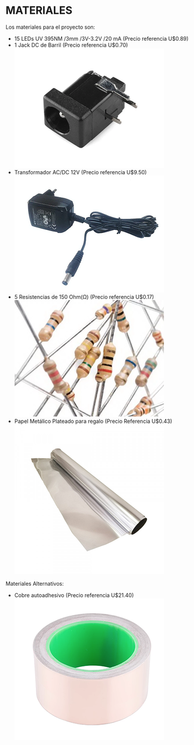 # MATERIALES

Los materiales para el proyecto son:

* 15 LEDs UV 395NM /3mm /3V-3.2V /20 mA (Precio referencia U$0.89)
* 1 Jack DC de Barril (Precio referencia U$0.70)
![Barrel Jack DC](materiales/barrel_jack.png)
* Transformador AC/DC 12V (Precio referencia U$9.50)
![Transformador 12V](materiales/ac-dc_adapter.png)
* 5 Resistencias de 150 Ohm(Ω) (Precio referencia U$0.17)
![Resistencias 150Ω](materiales/resistors.png)
* Papel Metálico Plateado para regalo (Precio Referencia U$0.43)
![Papel Metálico Plateado](materiales/foil_paper.jpg)

Materiales Alternativos:

* Cobre autoadhesivo (Precio referencia U$21.40)
![Cobre autoadhesivo](materiales/copper.png)
